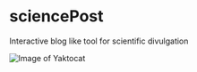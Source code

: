 # sciencePost
Interactive blog like tool for scientific divulgation

![Image of Yaktocat](https://octodex.github.com/images/yaktocat.png)

